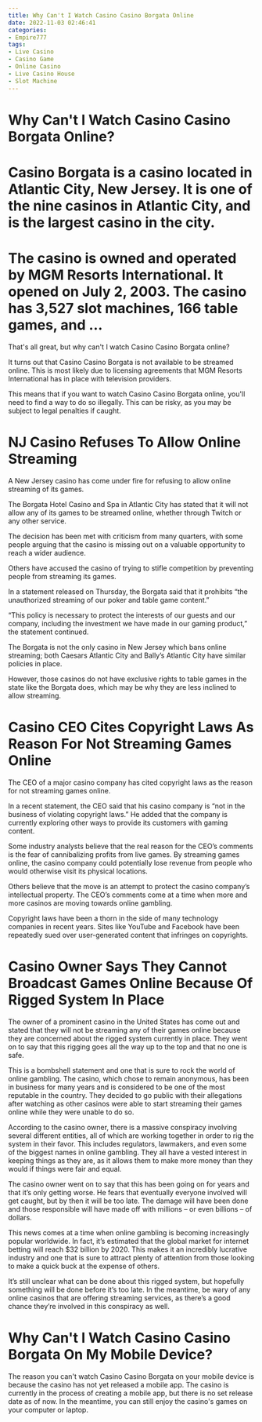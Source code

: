 ```yaml
---
title: Why Can't I Watch Casino Casino Borgata Online
date: 2022-11-03 02:46:41
categories:
- Empire777
tags:
- Live Casino
- Casino Game
- Online Casino
- Live Casino House
- Slot Machine
---
```



#  Why Can't I Watch Casino Casino Borgata Online?

# Casino Borgata is a casino located in Atlantic City, New Jersey. It is one of the nine casinos in Atlantic City, and is the largest casino in the city.

# The casino is owned and operated by MGM Resorts International. It opened on July 2, 2003. The casino has 3,527 slot machines, 166 table games, and …

That's all great, but why can't I watch Casino Casino Borgata online?


It turns out that Casino Casino Borgata is not available to be streamed online. This is most likely due to licensing agreements that MGM Resorts International has in place with television providers.

This means that if you want to watch Casino Casino Borgata online, you'll need to find a way to do so illegally. This can be risky, as you may be subject to legal penalties if caught.

#  NJ Casino Refuses To Allow Online Streaming

A New Jersey casino has come under fire for refusing to allow online streaming of its games.

The Borgata Hotel Casino and Spa in Atlantic City has stated that it will not allow any of its games to be streamed online, whether through Twitch or any other service.

The decision has been met with criticism from many quarters, with some people arguing that the casino is missing out on a valuable opportunity to reach a wider audience.

Others have accused the casino of trying to stifle competition by preventing people from streaming its games.

In a statement released on Thursday, the Borgata said that it prohibits “the unauthorized streaming of our poker and table game content.”

“This policy is necessary to protect the interests of our guests and our company, including the investment we have made in our gaming product,” the statement continued.

The Borgata is not the only casino in New Jersey which bans online streaming; both Caesars Atlantic City and Bally’s Atlantic City have similar policies in place.

However, those casinos do not have exclusive rights to table games in the state like the Borgata does, which may be why they are less inclined to allow streaming.

#  Casino CEO Cites Copyright Laws As Reason For Not Streaming Games Online

The CEO of a major casino company has cited copyright laws as the reason for not streaming games online.

In a recent statement, the CEO said that his casino company is “not in the business of violating copyright laws.” He added that the company is currently exploring other ways to provide its customers with gaming content.

Some industry analysts believe that the real reason for the CEO’s comments is the fear of cannibalizing profits from live games. By streaming games online, the casino company could potentially lose revenue from people who would otherwise visit its physical locations.

Others believe that the move is an attempt to protect the casino company’s intellectual property. The CEO’s comments come at a time when more and more casinos are moving towards online gambling.

Copyright laws have been a thorn in the side of many technology companies in recent years. Sites like YouTube and Facebook have been repeatedly sued over user-generated content that infringes on copyrights.

#  Casino Owner Says They Cannot Broadcast Games Online Because Of Rigged System In Place

The owner of a prominent casino in the United States has come out and stated that they will not be streaming any of their games online because they are concerned about the rigged system currently in place. They went on to say that this rigging goes all the way up to the top and that no one is safe.

This is a bombshell statement and one that is sure to rock the world of online gambling. The casino, which chose to remain anonymous, has been in business for many years and is considered to be one of the most reputable in the country. They decided to go public with their allegations after watching as other casinos were able to start streaming their games online while they were unable to do so.

According to the casino owner, there is a massive conspiracy involving several different entities, all of which are working together in order to rig the system in their favor. This includes regulators, lawmakers, and even some of the biggest names in online gambling. They all have a vested interest in keeping things as they are, as it allows them to make more money than they would if things were fair and equal.

The casino owner went on to say that this has been going on for years and that it’s only getting worse. He fears that eventually everyone involved will get caught, but by then it will be too late. The damage will have been done and those responsible will have made off with millions – or even billions – of dollars.

This news comes at a time when online gambling is becoming increasingly popular worldwide. In fact, it’s estimated that the global market for internet betting will reach $32 billion by 2020. This makes it an incredibly lucrative industry and one that is sure to attract plenty of attention from those looking to make a quick buck at the expense of others.

It’s still unclear what can be done about this rigged system, but hopefully something will be done before it’s too late. In the meantime, be wary of any online casinos that are offering streaming services, as there’s a good chance they’re involved in this conspiracy as well.

#  Why Can't I Watch Casino Casino Borgata On My Mobile Device?

The reason you can't watch Casino Casino Borgata on your mobile device is because the casino has not yet released a mobile app. The casino is currently in the process of creating a mobile app, but there is no set release date as of now. In the meantime, you can still enjoy the casino's games on your computer or laptop.